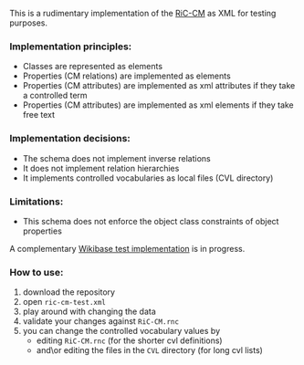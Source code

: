 This is a rudimentary implementation of the [RiC-CM](https://www.ica.org/app/uploads/2023/12/RiC-CM-1.0.pdf) as XML for testing purposes.

### Implementation principles:
- Classes are represented as elements
- Properties (CM relations) are implemented as elements
- Properties (CM attributes) are implemented as xml attributes if they take a controlled term
- Properties (CM attributes) are implemented as xml elements if they take free text

### Implementation decisions:
- The schema does not implement inverse relations
- It does not implement relation hierarchies
- It implements controlled vocabularies as local files (CVL directory)

### Limitations:
- This schema does not enforce the object class constraints of object properties

A complementary [Wikibase test implementation](https://recordsincontexts.wikibase.cloud) is in progress.

### How to use:
1. download the repository
2. open `ric-cm-test.xml`
3. play around with changing the data
4. validate your changes against `RiC-CM.rnc`
5. you can change the controlled vocabulary values by
   - editing `RiC-CM.rnc` (for the shorter cvl definitions)
   - and\or editing the files in the `CVL` directory (for long cvl lists)
